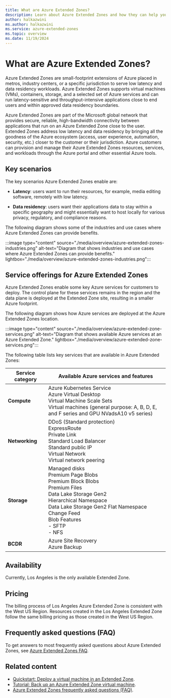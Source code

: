 ```yaml
---
title: What are Azure Extended Zones?
description: Learn about Azure Extended Zones and how they can help you run latency-sensitive and throughput-intensive applications close to end users.
author: halkazwini
ms.author: halkazwini
ms.service: azure-extended-zones
ms.topic: overview
ms.date: 11/19/2024
---
```


# What are Azure Extended Zones?

Azure Extended Zones are small-footprint extensions of Azure placed in metros, industry centers, or a specific jurisdiction to serve low latency and data residency workloads. Azure Extended Zones supports virtual machines (VMs), containers, storage, and a selected set of Azure services and can run latency-sensitive and throughput-intensive applications close to end users and within approved data residency boundaries.
 
Azure Extended Zones are part of the Microsoft global network that provides secure, reliable, high-bandwidth connectivity between applications that run on an Azure Extended Zone close to the user. Extended Zones address low latency and data residency by bringing all the goodness of the Azure ecosystem (access, user experience, automation, security, etc.) closer to the customer or their jurisdiction. Azure customers can provision and manage their Azure Extended Zones resources, services, and workloads through the Azure portal and other essential Azure tools.

## Key scenarios

The key scenarios Azure Extended Zones enable are: 

- **Latency**: users want to run their resources, for example, media editing software, remotely with low latency.

- **Data residency**: users want their applications data to stay within a specific geography and might essentially want to host locally for various privacy, regulatory, and compliance reasons.

The following diagram shows some of the industries and use cases where Azure Extended Zones can provide benefits.

:::image type="content" source="./media/overview/azure-extended-zones-industries.png" alt-text="Diagram that shows industries and use cases where Azure Extended Zones can provide benefits." lightbox="./media/overview/azure-extended-zones-industries.png":::

## Service offerings for Azure Extended Zones

Azure Extended Zones enable some key Azure services for customers to deploy. The control plane for these services remains in the region and the data plane is deployed at the Extended Zone site, resulting in a smaller Azure footprint.

The following diagram shows how Azure services are deployed at the Azure Extended Zones location.

:::image type="content" source="./media/overview/azure-extended-zone-services.png" alt-text="Diagram that shows available Azure services at an Azure Extended Zone." lightbox="./media/overview/azure-extended-zone-services.png":::


The following table lists key services that are available in Azure Extended Zones:

| Service category | Available Azure services and features |
| ------------------ | ------------------- |
| **Compute** | Azure Kubernetes Service <br> Azure Virtual Desktop <br> Virtual Machine Scale Sets <br> Virtual machines (general purpose: A, B, D, E, and F series and GPU NVadsA10 v5 series) |
| **Networking** | DDoS (Standard protection) <br> ExpressRoute <br> Private Link <br> Standard Load Balancer <br> Standard public IP <br> Virtual Network <br> Virtual network peering |
| **Storage** | Managed disks <br> Premium Page Blobs <br> Premium Block Blobs <br> Premium Files <br> Data Lake Storage Gen2<br> Hierarchical Namespace <br>Data Lake Storage Gen2 Flat Namespace <br> Change Feed <br> Blob Features <br> - SFTP <br> - NFS |
| **BCDR** | Azure Site Recovery <br> Azure Backup |

## Availability

Currently, Los Angeles is the only available Extended Zone.

## Pricing

The billing process of Los Angeles Azure Extended Zone is consistent with the West US Region. Resources created in the Los Angeles Extended Zone follow the same billing pricing as those created in the West US Region.

## Frequently asked questions (FAQ)

To get answers to most frequently asked questions about Azure Extended Zones, see [Azure Extended Zones FAQ](faq.md).

## Related content

- [Quickstart: Deploy a virtual machine in an Extended Zone](deploy-vm-portal.md).
- [Tutorial: Back up an Azure Extended Zone virtual machine](backup-virtual-machine.md).
- [Azure Extended Zones frequently asked questions (FAQ)](faq.md).
